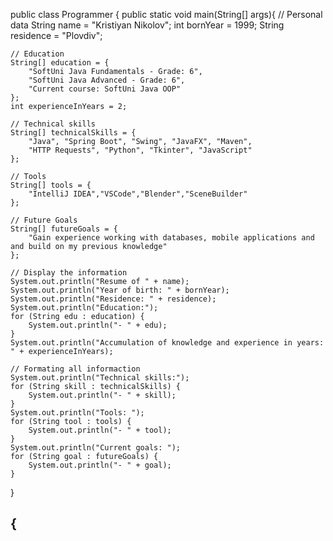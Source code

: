 public class Programmer {
public static void main(String[] args){
    // Personal data
    String name = "Kristiyan Nikolov";
    int bornYear = 1999;
    String residence = "Plovdiv";

    // Education
    String[] education = {
        "SoftUni Java Fundamentals - Grade: 6",
        "SoftUni Java Advanced - Grade: 6",
        "Current course: SoftUni Java OOP"
    };
    int experienceInYears = 2;

    // Technical skills
    String[] technicalSkills = {
        "Java", "Spring Boot", "Swing", "JavaFX", "Maven",
        "HTTP Requests", "Python", "Tkinter", "JavaScript"
    };

    // Tools
    String[] tools = {
        "IntelliJ IDEA","VSCode","Blender","SceneBuilder"
    };

    // Future Goals
    String[] futureGoals = {
        "Gain experience working with databases, mobile applications and and build on my previous knowledge"
    };

    // Display the information
    System.out.println("Resume of " + name);
    System.out.println("Year of birth: " + bornYear);
    System.out.println("Residence: " + residence);
    System.out.println("Education:");
    for (String edu : education) {
        System.out.println("- " + edu);
    }
    System.out.println("Accumulation of knowledge and experience in years: " + experienceInYears);

    // Formating all informaction
    System.out.println("Technical skills:");
    for (String skill : technicalSkills) {
        System.out.println("- " + skill);
    }
    System.out.println("Tools: ");
    for (String tool : tools) {
        System.out.println("- " + tool);
    }
    System.out.println("Current goals: ");
    for (String goal : futureGoals) {
        System.out.println("- " + goal);
    }
}
## {
